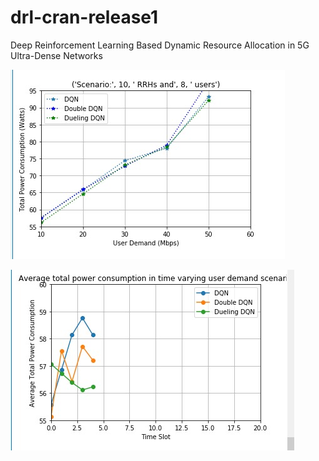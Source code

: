 # drl-cran-release1
 Deep Reinforcement Learning Based Dynamic Resource Allocation in 5G Ultra-Dense Networks

![Test Image 1](1.jpeg)

![Test Image 2](2.jpeg)
